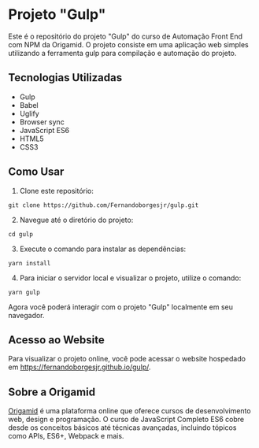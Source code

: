 # Projeto "Gulp"

Este é o repositório do projeto "Gulp" do curso de Automação Front End com NPM da Origamid. O projeto consiste em uma aplicação web simples utilizando a ferramenta gulp para compilação e automação do projeto.

## Tecnologias Utilizadas

- Gulp
- Babel
- Uglify
- Browser sync
- JavaScript ES6
- HTML5
- CSS3

## Como Usar

1. Clone este repositório:

```
git clone https://github.com/Fernandoborgesjr/gulp.git
```

2. Navegue até o diretório do projeto:

```
cd gulp
```

3. Execute o comando para instalar as dependências:

```
yarn install
```

4. Para iniciar o servidor local e visualizar o projeto, utilize o comando:

```
yarn gulp
```

Agora você poderá interagir com o projeto "Gulp" localmente em seu navegador.

## Acesso ao Website

Para visualizar o projeto online, você pode acessar o website hospedado em https://fernandoborgesjr.github.io/gulp/.

## Sobre a Origamid

[Origamid](https://www.origamid.com/) é uma plataforma online que oferece cursos de desenvolvimento web, design e programação. O curso de JavaScript Completo ES6 cobre desde os conceitos básicos até técnicas avançadas, incluindo tópicos como APIs, ES6+, Webpack e mais.

